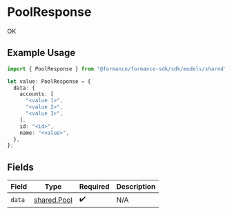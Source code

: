 # PoolResponse

OK

## Example Usage

```typescript
import { PoolResponse } from "@formance/formance-sdk/sdk/models/shared";

let value: PoolResponse = {
  data: {
    accounts: [
      "<value 1>",
      "<value 2>",
      "<value 3>",
    ],
    id: "<id>",
    name: "<value>",
  },
};
```

## Fields

| Field                                             | Type                                              | Required                                          | Description                                       |
| ------------------------------------------------- | ------------------------------------------------- | ------------------------------------------------- | ------------------------------------------------- |
| `data`                                            | [shared.Pool](../../../sdk/models/shared/pool.md) | :heavy_check_mark:                                | N/A                                               |